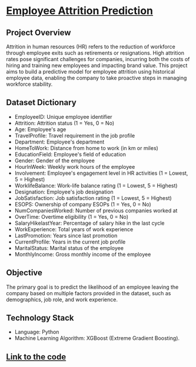 # [Employee Attrition Prediction](../c.%20Jupyter%20Notebooks/EmployeeAttrition.ipynb)

## Project Overview
Attrition in human resources (HR) refers to the reduction of workforce through employee exits such as retirements or 
resignations. High attrition rates pose significant challenges for companies, incurring both the costs of hiring and 
training new employees and impacting brand value. This project aims to build a predictive model for employee attrition 
using historical employee data, enabling the company to take proactive steps in managing workforce stability.

## Dataset Dictionary
- EmployeeID: Unique employee identifier
- Attrition: Attrition status (1 = Yes, 0 = No)
- Age: Employee's age
- TravelProfile: Travel requirement in the job profile
- Department: Employee's department
- HomeToWork: Distance from home to work (in km or miles)
- EducationField: Employee's field of education
- Gender: Gender of the employee
- HourlnWeek: Weekly work hours of the employee
- Involvement: Employee's engagement level in HR activities (1 = Lowest, 5 = Highest)
- WorklifeBalance: Work-life balance rating (1 = Lowest, 5 = Highest)
- Designation: Employee's job designation
- JobSatisfaction: Job satisfaction rating (1 = Lowest, 5 = Highest)
- ESOPS: Ownership of company ESOPs (1 = Yes, 0 = No)
- NumCompaniesWorked: Number of previous companies worked at
- OverTime: Overtime eligibility (1 = Yes, 0 = No)
- SalaryHikelastYear: Percentage of salary hike in the last cycle
- WorkExperience: Total years of work experience
- LastPromotion: Years since last promotion
- CurrentProfile: Years in the current job profile
- MaritalStatus: Marital status of the employee
- MonthlyIncome: Gross monthly income of the employee

## Objective
The primary goal is to predict the likelihood of an employee leaving the company based on multiple factors provided in 
the dataset, such as demographics, job role, and work experience.

## Technology Stack
- Language: Python
- Machine Learning Algorithm: XGBoost (Extreme Gradient Boosting).

## [Link to the code](../c.%20Jupyter%20Notebooks/EmployeeAttrition.ipynb)